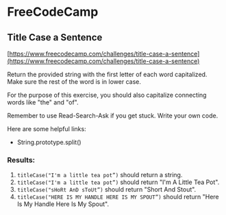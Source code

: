 # FreeCodeCamp
## Title Case a Sentence 

[https://www.freecodecamp.com/challenges/title-case-a-sentence](https://www.freecodecamp.com/challenges/title-case-a-sentence)

Return the provided string with the first letter of each word capitalized. Make sure the rest of the word is in lower case.

For the purpose of this exercise, you should also capitalize connecting words like "the" and "of".

Remember to use Read-Search-Ask if you get stuck. Write your own code.

Here are some helpful links:

* String.prototype.split()

### Results:
1. `titleCase("I'm a little tea pot”)` should return a string.
2. `titleCase("I'm a little tea pot”)` should return "I'm A Little Tea Pot".
3. `titleCase("sHoRt AnD sToUt”)` should return "Short And Stout".
4. `titleCase("HERE IS MY HANDLE HERE IS MY SPOUT”)` should return "Here Is My Handle Here Is My Spout".